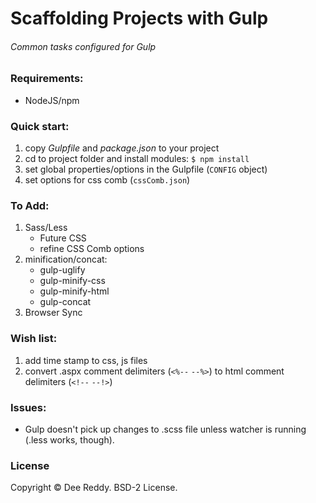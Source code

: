 # Scaffolding Projects with Gulp
###### Common tasks configured for Gulp

### Requirements:
- NodeJS/npm

### Quick start:
1. copy _Gulpfile_ and _package.json_ to your project
2. cd to project folder and install modules: `$ npm install`
3. set global properties/options in the Gulpfile (`CONFIG` object)
4. set options for css comb (`cssComb.json`)

### To Add:
1. Sass/Less
    - Future CSS
    - refine CSS Comb options
2. minification/concat:
    - gulp-uglify
    - gulp-minify-css
    - gulp-minify-html
    - gulp-concat
3. Browser Sync

### Wish list:
1. add time stamp to css, js files
2. convert .aspx comment delimiters (`<%--` `--%>`) to html comment delimiters (`<!--` `--!>`)

### Issues:
- Gulp doesn't pick up changes to .scss file unless watcher is running (.less works, though).

### License
Copyright © Dee Reddy. BSD-2 License.
